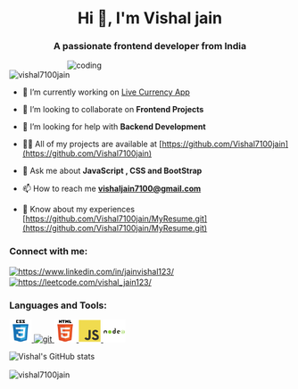 
<h1 align="center">Hi 👋, I'm Vishal jain</h1>
<h3 align="center">A passionate frontend developer from India</h3>

<img align="right" src="https://cdn.dribbble.com/users/1162077/screenshots/3848914/programmer.gif" alt="coding" width="400">
<p align="left"> <img src="https://komarev.com/ghpvc/?username=vishal7100jain&label=Profile%20views&color=0e75b6&style=flat" alt="vishal7100jain" /> </p>

- 🔭 I’m currently working on [Live Currency App](https://github.com/Vishal7100jain/LiveCurrencyUpdate)

- 👯 I’m looking to collaborate on **Frontend Projects**

- 🤝 I’m looking for help with **Backend Development**

- 👨‍💻 All of my projects are available at [https://github.com/Vishal7100jain](https://github.com/Vishal7100jain)

- 💬 Ask me about **JavaScript , CSS and BootStrap**

- 📫 How to reach me **vishaljain7100@gmail.com**

- 📄 Know about my experiences [https://github.com/Vishal7100jain/MyResume.git](https://github.com/Vishal7100jain/MyResume.git)

<h3 align="left">Connect with me:</h3>
<p align="left">
<a href="https://www.linkedin.com/in/jainvishal123/" target="_main"><img align="center" src="https://raw.githubusercontent.com/rahuldkjain/github-profile-readme-generator/master/src/images/icons/Social/linked-in-alt.svg" alt="https://www.linkedin.com/in/jainvishal123/" height="30" width="40" /></a>
<a href="https://leetcode.com/220101005026/" target="_main"><img align="center" src="https://raw.githubusercontent.com/rahuldkjain/github-profile-readme-generator/master/src/images/icons/Social/leet-code.svg" alt="https://leetcode.com/vishal_jain123/" height="30" width="40" /></a>
</p>


<h3 align="left">Languages and Tools:</h3>
<p align="left"> <a href="https://www.w3schools.com/css/" target="_blank" rel="noreferrer"> <img src="https://raw.githubusercontent.com/devicons/devicon/master/icons/css3/css3-original-wordmark.svg" alt="css3" width="40" height="40"/> </a> <a href="https://git-scm.com/" target="_blank" rel="noreferrer"> <img src="https://www.vectorlogo.zone/logos/git-scm/git-scm-icon.svg" alt="git" width="40" height="40"/> </a> <a href="https://www.w3.org/html/" target="_blank" rel="noreferrer"> <img src="https://raw.githubusercontent.com/devicons/devicon/master/icons/html5/html5-original-wordmark.svg" alt="html5" width="40" height="40"/> </a> <a href="https://developer.mozilla.org/en-US/docs/Web/JavaScript" target="_blank" rel="noreferrer"> <img src="https://raw.githubusercontent.com/devicons/devicon/master/icons/javascript/javascript-original.svg" alt="javascript" width="40" height="40"/> </a> <a href="https://nodejs.org" target="_blank" rel="noreferrer"> <img src="https://raw.githubusercontent.com/devicons/devicon/master/icons/nodejs/nodejs-original-wordmark.svg" alt="nodejs" width="40" height="40"/> </a> </p>

![Vishal's GitHub stats](https://github-readme-stats.vercel.app/api?username=Vishal7100jain&show_icons=true)

<p><img align="center" src="https://github-readme-streak-stats.herokuapp.com/?user=vishal7100jain&" alt="vishal7100jain" /></p>
